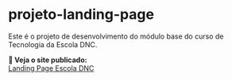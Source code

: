 # projeto-landing-page

Este é o projeto de desenvolvimento do módulo base do curso de Tecnologia da Escola DNC.

**🔗 Veja o site publicado:**  
[Landing Page Escola DNC](https://landingpageescolaadnc.netlify.app)
